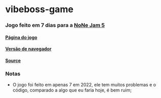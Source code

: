 # vibeboss-game
### Jogo feito em 7 dias para a [NoNe Jam 5](https://itch.io/jam/nonejam-5)

#### [Página do jogo](https://bonkzitos.itch.io/vibeboss)
#### [Versão de navegador](https://gx.games/games/famhi7/vibe-boss/)
#### [Source](https://drive.google.com/file/d/1d73YpNdusbCeltxbfoDU-FgDYPfHaQQw/view)

### Notas
* O jogo foi feito em apenas 7 em 2022, ele tem muitos problemas e o código, comparado a algo que eu faria hoje, é bem ruim;
